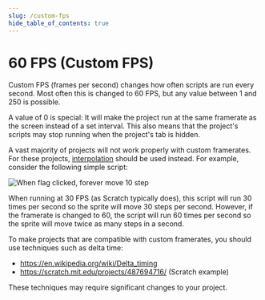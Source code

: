 ```yaml
---
slug: /custom-fps
hide_table_of_contents: true
---
```


# 60 FPS (Custom FPS)

Custom FPS (frames per second) changes how often scripts are run every second. Most often this is changed to 60 FPS, but any value between 1 and 250 is possible.

A value of 0 is special: It will make the project run at the same framerate as the screen instead of a set interval. This also means that the project's scripts may stop running when the project's tab is hidden.

A vast majority of projects will not work properly with custom framerates. For these projects, [interpolation](interpolation) should be used instead. For example, consider the following simple script:

![When flag clicked, forever move 10 step](./forever-move-1-step.svg)

When running at 30 FPS (as Scratch typically does), this script will run 30 times per second so the sprite will move 30 steps per second. However, if the framerate is changed to 60, the script will run 60 times per second so the sprite will move twice as many steps in a second.

To make projects that are compatible with custom framerates, you should use techniques such as delta time:

 - https://en.wikipedia.org/wiki/Delta_timing
 - https://scratch.mit.edu/projects/487694716/ (Scratch example)

These techniques may require significant changes to your project.
